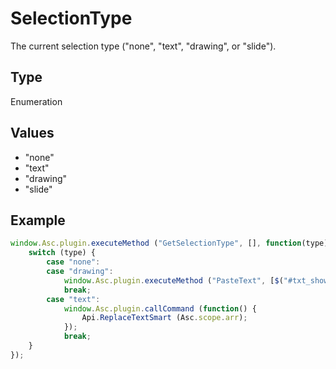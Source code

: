 # SelectionType

The current selection type ("none", "text", "drawing", or "slide").

## Type

Enumeration

## Values

- "none"
- "text"
- "drawing"
- "slide"


## Example

```javascript editor-pptx
window.Asc.plugin.executeMethod ("GetSelectionType", [], function(type) {
    switch (type) {
        case "none":
        case "drawing":
            window.Asc.plugin.executeMethod ("PasteText", [$("#txt_shower")[0].innerText]);
            break;
        case "text":
            window.Asc.plugin.callCommand (function() {
                Api.ReplaceTextSmart (Asc.scope.arr);
            });
            break;
    }
});
```
